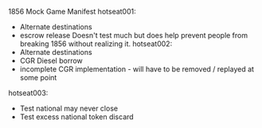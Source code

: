 1856 Mock Game Manifest
hotseat001:
 * Alternate destinations
 * escrow release
 Doesn't test much but does help prevent people from breaking 1856 without realizing it.
hotseat002:
 * Alternate destinations
 * CGR Diesel borrow
 * incomplete CGR implementation - will have to be removed / replayed at some point

 hotseat003:
 * Test national may never close
 * Test excess national token discard